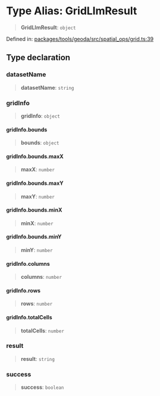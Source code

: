 # Type Alias: GridLlmResult

> **GridLlmResult**: `object`

Defined in: [packages/tools/geoda/src/spatial\_ops/grid.ts:39](https://github.com/geodaopenjs/openassistant/blob/0a6a7e7306d75a25dc968b3117f04cb7bd613bec/packages/tools/geoda/src/spatial_ops/grid.ts#L39)

## Type declaration

### datasetName

> **datasetName**: `string`

### gridInfo

> **gridInfo**: `object`

#### gridInfo.bounds

> **bounds**: `object`

#### gridInfo.bounds.maxX

> **maxX**: `number`

#### gridInfo.bounds.maxY

> **maxY**: `number`

#### gridInfo.bounds.minX

> **minX**: `number`

#### gridInfo.bounds.minY

> **minY**: `number`

#### gridInfo.columns

> **columns**: `number`

#### gridInfo.rows

> **rows**: `number`

#### gridInfo.totalCells

> **totalCells**: `number`

### result

> **result**: `string`

### success

> **success**: `boolean`
